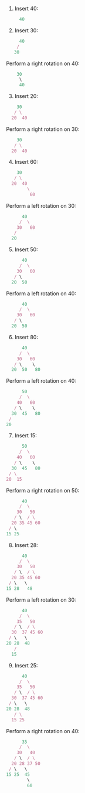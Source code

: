 1. Insert 40:
```javascript
     40
```

2. Insert 30:
```javascript
     40
    /
   30
```
   Perform a right rotation on 40:
```javascript
    30
     \
     40
```

3. Insert 20:
```javascript
    30
   / \
  20  40
```
   Perform a right rotation on 30:
```javascript
    30
   / \
  20  40
```

4. Insert 60:
```javascript
    30
   / \
  20  40
        \
         60
```
   Perform a left rotation on 30:
```javascript
      40
     /  \
    30   60
   /
  20
```

5. Insert 50:
```javascript
      40
     /  \
    30   60
   / \
  20  50
```
   Perform a left rotation on 40:
```javascript
      40
     /  \
    30   60
   / \
  20  50
```

6. Insert 80:
```javascript
      40
     /  \
    30   60
   / \    \
  20  50   80
```
   Perform a left rotation on 40:
```javascript
      50
     /  \
    40   60
   / \    \
  30  45   80
 /
20
```

7. Insert 15:
```javascript
      50
     /  \
    40   60
   / \    \
  30  45   80
 / \
20  15
```
   Perform a right rotation on 50:
```javascript
      40
     /  \
    30   50
   / \  / \
  20 35 45 60
 / \
15 25
```

8. Insert 28:
```javascript
      40
     /  \
    30   50
   / \  / \
  20 35 45 60
 / \   \
15 28   48
```
   Perform a left rotation on 30:
```javascript
      40
     /  \
    35   50
   / \  / \
  30  37 45 60
 / \   \
20 28  48
   /
  15
```

9. Insert 25:
```javascript
      40
     /  \
    35   50
   / \  / \
  30  37 45 60
 / \   \
20 28  48
   / \
  15 25
```
   Perform a right rotation on 40:
```javascript
      35
     /  \
    30   40
   / \  / \
  20 28 37 50
 / \   \
15 25  45
        \
        60
```